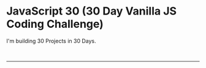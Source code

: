 
# JavaScript 30 (30 Day Vanilla JS Coding Challenge)

I'm building 30 Projects in 30 Days.

<br />

---
